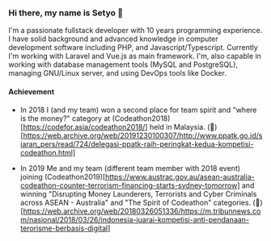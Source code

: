 ### Hi there, my name is Setyo 👋

I'm a passionate fullstack developer with 10 years programming experience. I have
solid background and advanced knowledge in computer development software including
PHP, and Javascript/Typescript. Currently I'm working with Laravel and Vue.js as
main framework. I'm, also capable in working with database management tools
(MySQL and PostgreSQL), managing GNU/Linux server, and using DevOps tools like Docker.

#### Achievement
- In 2018 I (and my team) won a second place for team spirit and "where is
the money?" category at (Codeathon2018)[https://codefor.asia/codeathon2018/] held
in Malaysia. (📎)[https://web.archive.org/web/20191230100307/http://www.ppatk.go.id/siaran_pers/read/724/delegasi-ppatk-raih-peringkat-kedua-kompetisi-codeathon.html]

- In 2019 Me and my team (different team member with 2018 event) joining
(Codeathon2019)[https://www.austrac.gov.au/asean-australia-codeathon-counter-terrorism-financing-starts-sydney-tomorrow]
and winning "Disrupting Money Launderers, Terrorists and Cyber Criminals across ASEAN - Australia"
and "The Spirit of Codeathon" categories. (📎)[https://web.archive.org/web/20180326051336/https://m.tribunnews.com/nasional/2018/03/26/indonesia-juarai-kompetisi-anti-pendanaan-terorisme-berbasis-digital]


<!--
**nsetyo/nsetyo** is a ✨ _special_ ✨ repository because its `README.md` (this file) appears on your GitHub profile.

Here are some ideas to get you started:

- 🔭 I’m currently working on ...
- 🌱 I’m currently learning ...
- 👯 I’m looking to collaborate on ...
- 🤔 I’m looking for help with ...
- 💬 Ask me about ...
- 📫 How to reach me: ...
- 😄 Pronouns: ...
- ⚡ Fun fact: ...
-->
